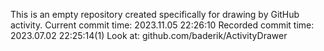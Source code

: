 This is an empty repository created specifically for drawing by GitHub activity.
Current commit time: 2023.11.05 22:26:10
Recorded commit time: 2023.07.02 22:25:14(1)
Look at: github.com/baderik/ActivityDrawer
